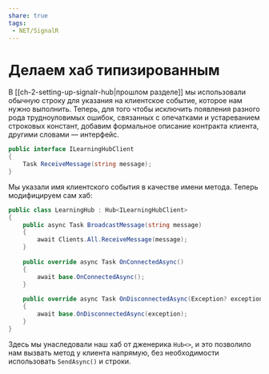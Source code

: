 ```yaml
---
share: true
tags:
 - NET/SignalR
---
```

# Делаем хаб типизированным
В [[ch-2-setting-up-signalr-hub|прошлом разделе]] мы использовали обычную строку для указания на клиентское событие, которое нам нужно выполнить. Теперь, для того чтобы исключить появления разного рода трудноуловимых ошибок, связанных с опечатками и устареванием строковых констант, добавим формальное описание контракта клиента, другими словами — интерфейс.
```csharp
public interface ILearningHubClient
{
	Task ReceiveMessage(string message);
}
```
Мы указали имя клиентского события в качестве имени метода. Теперь модифицируем сам хаб:
```csharp
public class LearningHub : Hub<ILearningHubClient>
{
	public async Task BroadcastMessage(string message)
	{
		await Clients.All.ReceiveMessage(message);
	}
	
	public override async Task OnConnectedAsync()
	{
		await base.OnConnectedAsync();
	}
	
	public override async Task OnDisconnectedAsync(Exception? exception)
	{
		await base.OnDisconnectedAsync(exception);
	}
}
```
Здесь мы унаследовали наш хаб от дженерика `Hub<>`, и это позволило нам вызвать метод у клиента напрямую, без необходимости использовать `SendAsync()` и строки.